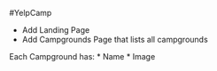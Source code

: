 #YelpCamp

* Add Landing Page
* Add Campgrounds Page that lists all campgrounds

Each Campground has:
	* Name
	* Image
	